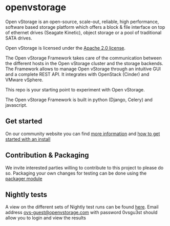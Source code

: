 # openvstorage

Open vStorage is an open-source, scale-out, reliable, high performance, software based storage platform which offers a block & file interface on top of ethernet drives (Seagate Kinetic), object storage or a pool of traditional SATA drives. 

Open vStorage is licensed under the [Apache 2.0 license](http://www.apache.org/licenses/LICENSE-2.0).

The Open vStorage Framework takes care of the communication between the different hosts in the Open vStorage cluster and the storage backends. The Framework allows to manage Open vStorage through an intuitive GUI and a complete REST API. It integrates with OpenStack (Cinder) and VMware vSphere.

This repo is your starting point to experiment with Open vStorage.

The Open vStorage Framework is built in python (Django, Celery) and javascript.

## Get started

On our community website you can find [more information](https://www.openvstorage.org) and [how to get started with an install](https://www.openvstorage.org/doc/Installation)

## Contribution & Packaging

We invite interested parties willing to contribute to this project to please do so.
Packaging your own changes for testing can be done using the [packager module](packaging/generic/packager.py)

## Nightly tests

A view on the different sets of Nightly test runs can be found [here](http://testrail.openvstorage.com/index.php?/runs/overview/12).
Email address ovs-guest@openvstorage.com with password 0vsgu3st should allow you to login and view the results
